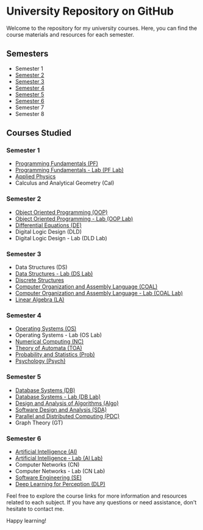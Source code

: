 # University Repository on GitHub

Welcome to the repository for my university courses. Here, you can find the course materials and resources for each semester.

## Semesters

- Semester 1
- [Semester 2](link)
- [Semester 3](https://github.com/Mohsin-Ali-Mirza/University/tree/main/Sem3)
- [Semester 4](https://github.com/Mohsin-Ali-Mirza/University/tree/main/Sem4)
- [Semester 5](https://github.com/Mohsin-Ali-Mirza/University/tree/main/Sem5)
- [Semester 6](https://github.com/Mohsin-Ali-Mirza/University/tree/main/Sem6)
- Semester 7
- Semester 8

## Courses Studied

### Semester 1

- [Programming Fundamentals (PF)](link)
- [Programming Fundamentals - Lab (PF Lab)](link)
- [Applied Physics](link)
- Calculus and Analytical Geometry (Cal)

### Semester 2

- [Object Oriented Programming (OOP)](link)
- [Object Oriented Programming - Lab (OOP Lab)](link)
- [Differential Equations (DE)](link)
- Digital Logic Design (DLD)
- Digital Logic Design - Lab (DLD Lab)

### Semester 3

- Data Structures (DS)
- [Data Structures - Lab (DS Lab)](https://github.com/Mohsin-Ali-Mirza/University/tree/main/Sem3/DS%20Lab)
- [Discrete Structures](https://github.com/Mohsin-Ali-Mirza/University/tree/main/Sem3/Discrete)
- [Computer Organization and Assembly Language (COAL)](https://github.com/Mohsin-Ali-Mirza/University/tree/main/Sem3/Coal%20Lab)
- [Computer Organization and Assembly Language - Lab (COAL Lab)](https://github.com/Mohsin-Ali-Mirza/University/tree/main/Sem3/Coal)
- [Linear Algebra (LA)](https://github.com/Mohsin-Ali-Mirza/University/tree/main/Sem3/LA)

### Semester 4

- [Operating Systems (OS)](https://github.com/Mohsin-Ali-Mirza/University/tree/main/Sem4/OS)
- Operating Systems - Lab (OS Lab)
- [Numerical Computing (NC)](https://github.com/Mohsin-Ali-Mirza/University/tree/main/Sem4/NC)
- [Theory of Automata (TOA)](https://github.com/Mohsin-Ali-Mirza/University/tree/main/Sem4/TOA)
- [Probability and Statistics (Prob)](https://github.com/Mohsin-Ali-Mirza/University/tree/main/Sem4/Prob)
- [Psychology (Psych)](link)

### Semester 5

- [Database Systems (DB)](https://github.com/Mohsin-Ali-Mirza/University/tree/main/Sem5/DB)
- [Database Systems - Lab (DB Lab)](https://github.com/Mohsin-Ali-Mirza/University/tree/main/Sem5/DB%20Lab)
- [Design and Analysis of Algorithms (Algo)](https://github.com/Mohsin-Ali-Mirza/University/tree/main/Sem5/Algo)
- [Software Design and Analysis (SDA)](https://github.com/Mohsin-Ali-Mirza/University/tree/main/Sem5/SDA)
- [Parallel and Distributed Computing (PDC)](https://github.com/Mohsin-Ali-Mirza/University/tree/main/Sem5/PDC)
- Graph Theory (GT)

### Semester 6

- [Artificial Intelligence (AI)](https://github.com/Mohsin-Ali-Mirza/University/tree/main/Sem6/Ai)
- [Artificial Intelligence - Lab (AI Lab)](https://github.com/Mohsin-Ali-Mirza/University/tree/main/Sem6/Ai_Lab)
- Computer Networks (CN)
- Computer Networks - Lab (CN Lab)
- [Software Engineering (SE)](https://github.com/Mohsin-Ali-Mirza/University/tree/main/Sem6/SE)
- [Deep Learning for Perception (DLP)](https://github.com/Mohsin-Ali-Mirza/University/tree/main/Sem6/DLP)

Feel free to explore the course links for more information and resources related to each subject. If you have any questions or need assistance, don't hesitate to contact me.

Happy learning!
